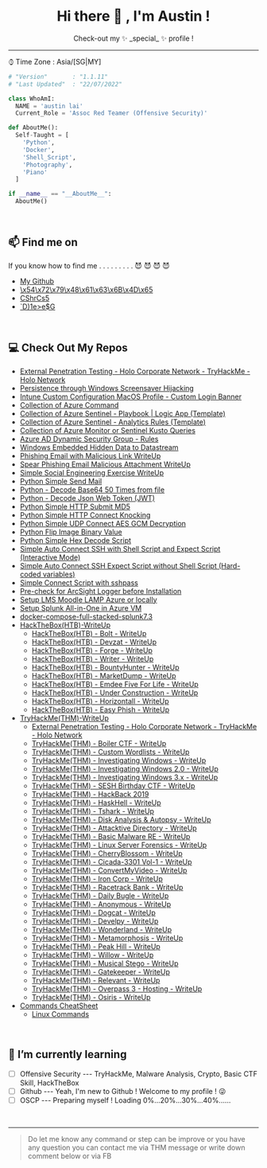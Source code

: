 <h1 align = "center"> Hi there 👋 , I'm Austin ! </h1>

<!-- Description -->

<div align="center">
  Check-out my ✨ _special_ ✨ profile ! <br />
</div>

<!-- /Description -->

---

⌚︎ Time Zone   : Asia/\[SG\|MY\]

```python
# "Version"       : "1.1.11"
# "Last Updated"  : "22/07/2022"

class WhoAmI:
  NAME = 'austin lai'
  Current_Role = 'Assoc Red Teamer (Offensive Security)'

def AboutMe():
  Self-Taught = [
    'Python',
    'Docker',
    'Shell_Script',
    'Photography',
    'Piano'
  ]

if __name__ == "__AboutMe__":
  AboutMe()

```

<br />

## 📫 Find me on

If you know how to find me . . . . . . . . . 😈 😈 😈 😈

- [My Github](https://github.com/austin-lai)
- [\x54\x72\x79\x48\x61\x63\x6B\x4D\x65](https%3A%2F%2Ftryhackme.com%2Fp%2Faustin.lai)
  <!-- 58 -->
- [CShrCs5](64-YXVzdGluLmxhaS5jcmF6eUBnbWFpbC5jb20K)
  <!-- 91 -->
- [`D)1e>e$G](Crockford-D1T78W3K78QJYXVQEWQ6CRB3CNH6YVVB5SHPYV9FC5TQ6X39DRQ6RRB95SHQ4RBTF54G)

<br />

## 💻 Check Out My Repos

- [External Penetration Testing - Holo Corporate Network - TryHackMe - Holo Network](https://github.com/austin-lai/External-Penetration-Testing-Holo-Corporate-Network-TryHackMe-Holo-Network)
- [Persistence through Windows Screensaver Hijacking](https://github.com/austin-lai/Persistence-through-Windows-Screensaver-Hijacking)
- [Intune Custom Configuration MacOS Profile - Custom Login Banner](https://github.com/austin-lai/Intune-Custom-Configuration-MacOS-Profile-Custom-Login-Banner)
- [Collection of Azure Command](https://github.com/austin-lai/Collection-of-Azure-Command)
- [Collection of Azure Sentinel - Playbook | Logic App (Template)](https://github.com/austin-lai/Collection-of-AzureSentinel-Playbook)
- [Collection of Azure Sentinel - Analytics Rules (Template)](https://github.com/austin-lai/Collection-of-AzureSentinel-AnalyticsRules-Template)
- [Collection of Azure Monitor or Sentinel Kusto Queries](https://github.com/austin-lai/Collection-of-Azure-Monitor-or-Sentinel-Kusto-Queries)
- [Azure AD Dynamic Security Group - Rules](https://github.com/austin-lai/Azure-AD-Dynamic-Security-Group-Rules)
- [Windows Embedded Hidden Data to Datastream](https://github.com/austin-lai/Windows-Embedded-Hidden-Data-to-Datastream)
- [Phishing Email with Malicious Link WriteUp](https://github.com/austin-lai/Phishing-Email-with-Malicious-Link-WriteUp)
- [Spear Phishing Email Malicious Attachment WriteUp](https://github.com/austin-lai/Spear-Phishing-Email-Malicious-Attachment-WriteUp)
- [Simple Social Engineering Exercise WriteUp](https://github.com/austin-lai/Simple-Social-Engineering-Exercise-WriteUp)
- [Python Simple Send Mail](https://github.com/austin-lai/Python-Simple-Send-Mail)
- [Python - Decode Base64 50 Times from file](https://github.com/austin-lai/Python-Decode-Base64-50-Times-from-file)
- [Python - Decode Json Web Token (JWT)](https://github.com/austin-lai/Python-Decode-Json-Web-Token-JWT)
- [Python Simple HTTP Submit MD5](https://github.com/austin-lai/Python-Simple-HTTP-Submit-MD5)
- [Python Simple HTTP Connect Knocking](https://github.com/austin-lai/Python-Simple-HTTP-Connect-Knocking)
- [Python Simple UDP Connect AES GCM Decryption](https://github.com/austin-lai/Python-Simple-UDP-Connect-AES-GCM-Decryption)
- [Python Flip Image Binary Value](https://github.com/austin-lai/Python-Flip-Image-Binary-Value)
- [Python Simple Hex Decode Script](https://github.com/austin-lai/Python-Simple-Hex-Decode-Script)
- [Simple Auto Connect SSH with Shell Script and Expect Script (Interactive Mode)](https://github.com/austin-lai/Simple-Auto-Connect-SSH-with-Shell-Script-and-Expect-Script-Interactive-Mode)
- [Simple Auto Connect SSH Expect Script without Shell Script (Hard-coded variables)](https://github.com/austin-lai/Simple-Auto-Connect-SSH-Expect-Script-without-Shell-Script-Hard-coded-variables)
- [Simple Connect Script with sshpass](https://github.com/austin-lai/Simple-Connect-Script-with-sshpass)
- [Pre-check for ArcSight Logger before Installation](https://github.com/austin-lai/Pre-check-for-ArcSight-Logger-before-Installation)
- [Setup LMS Moodle LAMP Azure or locally](https://github.com/austin-lai/Setup-LMS-Moodle-LAMP-Azure-or-locally)
- [Setup Splunk All-in-One in Azure VM](https://github.com/austin-lai/Setup-Splunk-All-in-One-in-Azure-VM)
- [docker-compose-full-stacked-splunk7.3](https://github.com/austin-lai/docker-compose-full-stacked-splunk7.3)
- [HackTheBox(HTB)-WriteUp](https://github.com/austin-lai/HackTheBox-WriteUp)
  - [HackTheBox(HTB) - Bolt - WriteUp](https://github.com/austin-lai/HackTheBox-WriteUp/tree/main/HackTheBox(HTB)-Bolt)
  - [HackTheBox(HTB) - Devzat - WriteUp](https://github.com/austin-lai/HackTheBox-WriteUp/tree/main/HackTheBox(HTB)-Devzat)
  - [HackTheBox(HTB) - Forge - WriteUp](https://github.com/austin-lai/HackTheBox-WriteUp/tree/main/HackTheBox(HTB)-Forge)
  - [HackTheBox(HTB) - Writer - WriteUp](https://github.com/austin-lai/HackTheBox-WriteUp/tree/main/HackTheBox(HTB)-Writer)
  - [HackTheBox(HTB) - BountyHunter - WriteUp](https://github.com/austin-lai/HackTheBox-WriteUp/tree/main/HackTheBox(HTB)-BountyHunter)
  - [HackTheBox(HTB) - MarketDump - WriteUp](https://github.com/austin-lai/HackTheBox-WriteUp/tree/main/HackTheBox(HTB)-Market%20Dump)
  - [HackTheBox(HTB) - Emdee Five For Life - WriteUp](https://github.com/austin-lai/HackTheBox-WriteUp/tree/main/HackTheBox(HTB)-Emdee%20Five%20For%20Life)
  - [HackTheBox(HTB) - Under Construction - WriteUp](https://github.com/austin-lai/HackTheBox-WriteUp/tree/main/HackTheBox(HTB)-Under%20Construction)
  - [HackTheBox(HTB) - Horizontall - WriteUp](https://github.com/austin-lai/HackTheBox-WriteUp/tree/main/HackTheBox(HTB)-Horizontall)
  - [HackTheBox(HTB) - Easy Phish - WriteUp](https://github.com/austin-lai/HackTheBox-WriteUp/tree/main/HackTheBox(HTB)-Easy%20Phish)
- [TryHackMe(THM)-WriteUp](https://github.com/austin-lai/TryHackMe-WriteUp)
  - [External Penetration Testing - Holo Corporate Network - TryHackMe - Holo Network](https://github.com/austin-lai/External-Penetration-Testing-Holo-Corporate-Network-TryHackMe-Holo-Network)
  - [TryHackMe(THM) - Boiler CTF - WriteUp](https://github.com/austin-lai/TryHackMe-WriteUp/tree/master/TryHackMe(THM)-Boiler%20CTF)
  - [TryHackMe(THM) - Custom Wordlists - WriteUp](https://github.com/austin-lai/TryHackMe-WriteUp/blob/master/TryHackMe(THM)-Custom%20Wordlists)
  - [TryHackMe(THM) - Investigating Windows - WriteUp](https://github.com/austin-lai/TryHackMe-WriteUp/tree/master/TryHackMe(THM)-Investigating%20Windows)
  - [TryHackMe(THM) - Investigating Windows 2.0 - WriteUp](https://github.com/austin-lai/TryHackMe-WriteUp/blob/master/TryHackMe(THM)-Investigating%20Windows%202.0)
  - [TryHackMe(THM) - Investigating Windows 3.x - WriteUp](https://github.com/austin-lai/TryHackMe-WriteUp/blob/master/TryHackMe(THM)-Investigating%20Windows%203.x)
  - [TryHackMe(THM) - SESH Birthday CTF - WriteUp](https://github.com/austin-lai/TryHackMe-WriteUp/tree/master/TryHackMe(THM)-SESH%20Birthday%20CTF)
  - [TryHackMe(THM) - HackBack 2019](https://github.com/austin-lai/TryHackMe-WriteUp/tree/master/TryHackMe(THM)-HackBack%202019)
  - [TryHackMe(THM) - HaskHell - WriteUp](https://github.com/austin-lai/TryHackMe-WriteUp/tree/master/TryHackMe(THM)-HaskHell)
  - [TryHackMe(THM) - Tshark - WriteUp](https://github.com/austin-lai/TryHackMe-WriteUp/tree/master/TryHackMe(THM)-Tshark)
  - [TryHackMe(THM) - Disk Analysis & Autopsy - WriteUp](https://github.com/austin-lai/TryHackMe-WriteUp/tree/master/TryHackMe(THM)-Disk%20Analysis%20%26%20Autopsy)
  - [TryHackMe(THM) - Attacktive Directory - WriteUp](https://github.com/austin-lai/TryHackMe-WriteUp/tree/master/TryHackMe(THM)-Attacktive%20Directory)
  - [TryHackMe(THM) - Basic Malware RE - WriteUp](https://github.com/austin-lai/TryHackMe-WriteUp/tree/master/TryHackMe(THM)-Basic%20Malware%20RE)
  - [TryHackMe(THM) - Linux Server Forensics - WriteUp](https://github.com/austin-lai/TryHackMe-WriteUp/tree/master/TryHackMe(THM)-Linux%20Server%20Forensics)
  - [TryHackMe(THM) - CherryBlossom - WriteUp](https://github.com/austin-lai/TryHackMe-WriteUp/tree/master/TryHackMe(THM)-CherryBlossom)
  - [TryHackMe(THM) - Cicada-3301 Vol-1 - WriteUp](https://github.com/austin-lai/TryHackMe-WriteUp/tree/master/TryHackMe(THM)-Cicada-3301%20Vol-1)
  - [TryHackMe(THM) - ConvertMyVideo - WriteUp](https://github.com/austin-lai/TryHackMe-WriteUp/tree/master/TryHackMe(THM)-ConvertMyVideo)
  - [TryHackMe(THM) - Iron Corp - WriteUp](https://github.com/austin-lai/TryHackMe-WriteUp/tree/master/TryHackMe(THM)-Iron%20Corp)
  - [TryHackMe(THM) - Racetrack Bank - WriteUp](https://github.com/austin-lai/TryHackMe-WriteUp/tree/master/TryHackMe(THM)-Racetrack%20Bank)
  - [TryHackMe(THM) - Daily Bugle - WriteUp](https://github.com/austin-lai/TryHackMe-WriteUp/tree/master/TryHackMe(THM)-Daily%20Bugle)
  - [TryHackMe(THM) - Anonymous - WriteUp](https://github.com/austin-lai/TryHackMe-WriteUp/tree/master/TryHackMe(THM)-Anonymous)
  - [TryHackMe(THM) - Dogcat - WriteUp](https://github.com/austin-lai/TryHackMe-WriteUp/tree/master/TryHackMe(THM)Dogcat)
  - [TryHackMe(THM) - Develpy - WriteUp](https://github.com/austin-lai/TryHackMe-WriteUp/tree/master/TryhackMe(THM)-Develpy)
  - [TryHackMe(THM) - Wonderland - WriteUp](https://github.com/austin-lai/TryHackMe-WriteUp/tree/master/TryHackMe(THM)-Wonderland)
  - [TryHackMe(THM) - Metamorphosis - WriteUp](https://github.com/austin-lai/TryHackMe-WriteUp/tree/master/TryHackMe(THM)-Metamorphosis)
  - [TryHackMe(THM) - Peak Hill - WriteUp](https://github.com/austin-lai/TryHackMe-WriteUp/tree/master/TryHackMe(THM)-Peak%20Hill)
  - [TryHackMe(THM) - Willow - WriteUp](https://github.com/austin-lai/TryHackMe-WriteUp/tree/master/TryHackMe(THM)-Willow)
  - [TryHackMe(THM) - Musical Stego - WriteUp](https://github.com/austin-lai/TryHackMe-WriteUp/tree/master/TryHackMe(THM)-MusicalStego)
  - [TryHackMe(THM) - Gatekeeper - WriteUp](https://github.com/austin-lai/TryHackMe-WriteUp/tree/master/TryHackMe(THM)-Gatekeeper)
  - [TryHackMe(THM) - Relevant - WriteUp](https://github.com/austin-lai/TryHackMe-WriteUp/blob/master/TryhackMe(THM)-Relevant)
  - [TryHackMe(THM) - Overpass 3 - Hosting - WriteUp](https://github.com/austin-lai/TryHackMe-WriteUp/tree/master/TryHackMe(THM)-Overpass%203%20-%20Hosting)
  - [TryHackMe(THM) - Osiris - WriteUp](https://github.com/austin-lai/TryHackMe-WriteUp/tree/master/TryHackMe(THM)-Osiris)
- [Commands CheatSheet](https://github.com/austin-lai/Command-CheatSheet)
    - [Linux Commands](https://github.com/austin-lai/Command-CheatSheet#linux-commands)


<br />

## 🌱 I’m currently learning

- [ ] Offensive Security --- TryHackMe, Malware Analysis, Crypto, Basic CTF Skill, HackTheBox
- [ ] Github --- Yeah, I'm new to Github ! Welcome to my profile ! 😜 
- [ ] OSCP --- Preparing myself ! Loading 0%...20%...30%...40%......

<br />

---

> Do let me know any command or step can be improve or you have any question you can contact me via THM message or write down comment below or via FB

